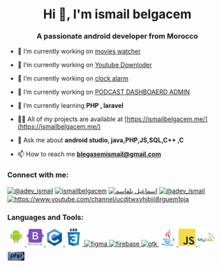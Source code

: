 <h1 align="center">Hi 👋, I'm ismail belgacem</h1>
<h3 align="center">A passionate android developer from Morocco</h3>

- 🔭 I’m currently working on [movies watcher](https://bit.ly/3jvkOiS)
- 🔭 I’m currently working on [Youtube Downloder](https://github.com/ismail998/YDI_B)
- 🔭 I’m currently working on [clock alarm](https://github.com/ismail998/Clock)
- 🔭 I’m currently working on [PODCAST DASHBOAERD ADMIN ](https://github.com/ismail998/poadcast_admin_panel)
- 🌱 I’m currently learning **PHP , laravel**

- 👨‍💻 All of my projects are available at [https://ismailbelgacem.me/](https://ismailbelgacem.me/)

- 💬 Ask me about **android studio, java,PHP,JS,SQL,C++ ,C**

- 📫 How to reach me **blegasemismail@gmail.com**

<h3 align="left">Connect with me:</h3>
<p align="left">
<a href="https://twitter.com/adev_ismail" target="blank"><img align="center" src="https://raw.githubusercontent.com/rahuldkjain/github-profile-readme-generator/master/src/images/icons/Social/twitter.svg" alt="@adev_ismail" height="30" width="40" /></a>
<a href="https://www.linkedin.com/in/ismail-belgacem-0b20b518a/" target="blank"><img align="center" src="https://raw.githubusercontent.com/rahuldkjain/github-profile-readme-generator/master/src/images/icons/Social/linked-in-alt.svg" alt="ismailbelgacem" height="30" width="40" /></a>
<a href="https://web.facebook.com/people/%D8%A7%D8%B3%D9%85%D8%A7%D8%B9%D9%8A%D9%84-%D8%A8%D9%84%D9%82%D8%A7%D8%B3%D9%85/100064907960844/" target="blank"><img align="center" src="https://raw.githubusercontent.com/rahuldkjain/github-profile-readme-generator/master/src/images/icons/Social/facebook.svg" alt="اسماعيل بلقاسم" height="30" width="40" /></a>
<a href="https://instagram.com/adev_ismail" target="blank"><img align="center" src="https://raw.githubusercontent.com/rahuldkjain/github-profile-readme-generator/master/src/images/icons/Social/instagram.svg" alt="@adev_ismail" height="30" width="40" /></a>
<a href="https://www.youtube.com/channel/UCDJtwxvHjBJIi8RGUeM1pjA" target="blank"><img align="center" src="https://raw.githubusercontent.com/rahuldkjain/github-profile-readme-generator/master/src/images/icons/Social/youtube.svg" alt="https://www.youtube.com/channel/ucdjtwxvhjbjii8rguem1pja" height="30" width="40" /></a>
</p>

<h3 align="left">Languages and Tools:</h3>
<p align="left"> <a href="https://developer.android.com" target="_blank"> <img src="https://raw.githubusercontent.com/devicons/devicon/master/icons/android/android-original-wordmark.svg" alt="android" width="40" height="40"/> </a> <a href="https://getbootstrap.com" target="_blank"> <img src="https://raw.githubusercontent.com/devicons/devicon/master/icons/bootstrap/bootstrap-plain-wordmark.svg" alt="bootstrap" width="40" height="40"/> </a> <a href="https://www.cprogramming.com/" target="_blank"> <img src="https://raw.githubusercontent.com/devicons/devicon/master/icons/c/c-original.svg" alt="c" width="40" height="40"/> </a> <a href="https://www.w3schools.com/css/" target="_blank"> <img src="https://raw.githubusercontent.com/devicons/devicon/master/icons/css3/css3-original-wordmark.svg" alt="css3" width="40" height="40"/> </a> <a href="https://www.figma.com/" target="_blank"> <img src="https://www.vectorlogo.zone/logos/figma/figma-icon.svg" alt="figma" width="40" height="40"/> </a> <a href="https://firebase.google.com/" target="_blank"> <img src="https://www.vectorlogo.zone/logos/firebase/firebase-icon.svg" alt="firebase" width="40" height="40"/> </a> <a href="https://www.gtk.org/" target="_blank"> <img src="https://upload.wikimedia.org/wikipedia/commons/7/71/GTK_logo.svg" alt="gtk" width="40" height="40"/> </a> <a href="https://www.java.com" target="_blank"> <img src="https://raw.githubusercontent.com/devicons/devicon/master/icons/java/java-original.svg" alt="java" width="40" height="40"/> </a> <a href="https://developer.mozilla.org/en-US/docs/Web/JavaScript" target="_blank"> <img src="https://raw.githubusercontent.com/devicons/devicon/master/icons/javascript/javascript-original.svg" alt="javascript" width="40" height="40"/> </a> <a href="https://www.mysql.com/" target="_blank"> <img src="https://raw.githubusercontent.com/devicons/devicon/master/icons/mysql/mysql-original-wordmark.svg" alt="mysql" width="40" height="40"/> </a> <a href="https://www.php.net" target="_blank"> <img src="https://raw.githubusercontent.com/devicons/devicon/master/icons/php/php-original.svg" alt="php" width="40" height="40"/> </a> </p>

